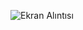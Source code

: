 ![Ekran Alıntısı](https://user-images.githubusercontent.com/55498680/117759519-98651a80-b22c-11eb-9b24-22be04718b5a.PNG)



